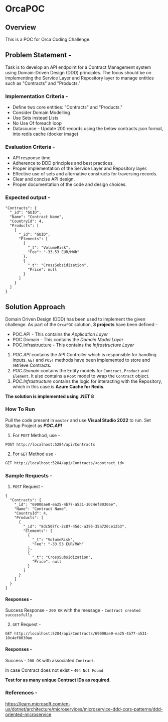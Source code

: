 # OrcaPOC

## Overview
This is a POC for Orca Coding Challenge. 

## Problem Statement - 

Task is to develop an API endpoint for a Contract Management system using Domain-Driven Design (DDD) principles. The focus should be on implementing the Service Layer and Repository layer to manage entities such as "Contracts" and "Products."

### Implementation Criteria -
- Define two core entities: "Contracts" and "Products."
- Consider Domain Modelling
- Use Sets instead Lists
- No Use Of foreach loop
- Datasource - Update 200 records using the below contracts json format, into redis cache (docker image)


### Evaluation Criteria - 
- API response time
- Adherence to DDD principles and best practices.
- Proper implementation of the Service Layer and Repository layer.
- Effective use of sets and alternative constructs for traversing records.
- Clear and concise API design.
- Proper documentation of the code and design choices.

### Expected output - 

```
"Contracts": {
  "_id": "GUID",
  "Name": "Contract Name",
  "CountryId": 4,
  "Products": [
    {
      "_id": "GUID",
      "Elements": [
        {
          "_t": "VolumeRisk",
          "Fee": "-33.53 EUR/MWh"
        },
        {
          "_t": "CrossSubsidization",
          "Price": null
        }
      ]
    }
  ]
}
```

## Solution Approach

Domain Driven Design (DDD) has been used to implement the given challenge. 
As part of the `OrcaPOC` solution, **3 projects** have been defined -
- POC.API - This contains the *Application Layer*
- POC.Domain - This contains the *Domain Model Layer*
- POC.Infrastructure - This contains the *Infrastructure Layer*

1. *POC.API* contains the API Controller which is responsible for handling inputs. `GET` and `POST` methods have been implemented to store and retrieve Contracts.
2. *POC.Domain* contains the Entity models for `Contract`, `Product` and `Element`. It also contains a `Root` model to wrap the `Contract` object.
3. *POC.Infrastructure* contains the logic for interacting with the Repository, which in this case is **Azure Cache for Redis**.  

**The solution is implemented using .NET 8**

### How To Run
Pull the code present in `master` and use **Visual Studio 2022** to run. Set Startup Project as ***POC.API***

1. For `POST` Method, use - 
```
POST http://localhost:5284/api/Contracts
```

2. For `GET` Method use -
```
GET http://localhost:5284/api/Contracts/<contract_id>
```

### Sample Requests -
1. `POST` Request - 
```
{
  "Contracts": {
    "_id": "69000ae0-ea25-4b77-a531-10c4ef8030ae",
    "Name": "Contract Name",
    "CountryId": 4,
    "Products": [
      {
        "_id": "8dc507fc-2c87-45dc-a395-35a726ce12b3",
        "Elements": [
          {
            "_t": "VolumeRisk",
            "Fee": "-33.53 EUR/MWh"
          },
          {
            "_t": "CrossSubsidization",
            "Price": null
          }
        ]
      }
    ]
  }
}
```
#### Responses -
Success Response - `200 OK` with the message - `Contract created successfully`

2. `GET` Request -
```
GET http://localhost:5284/api/Contracts/69000ae0-ea25-4b77-a531-10c4ef8030ae
```

#### Responses -
Success - `200 OK` with associated `Contract`.   

In case Contract does not exist - `404 Not Found`   



**Test for as many unique Contract IDs as required.**


### References - 
https://learn.microsoft.com/en-us/dotnet/architecture/microservices/microservice-ddd-cqrs-patterns/ddd-oriented-microservice
